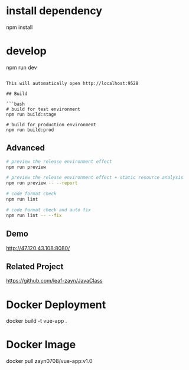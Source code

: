 # install dependency
npm install

# develop
npm run dev
```

This will automatically open http://localhost:9528

## Build

```bash
# build for test environment
npm run build:stage

# build for production environment
npm run build:prod
```

## Advanced

```bash
# preview the release environment effect
npm run preview

# preview the release environment effect + static resource analysis
npm run preview -- --report

# code format check
npm run lint

# code format check and auto fix
npm run lint -- --fix
```


## Demo
http://47.120.43.108:8080/


## Related Project
https://github.com/leaf-zayn/JavaClass

# Docker Deployment
docker build -t vue-app .

# Docker Image
docker pull zayn0708/vue-app:v1.0

